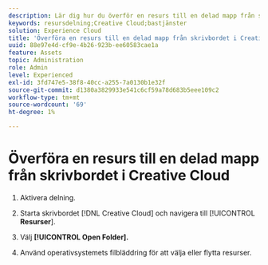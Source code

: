 ```yaml
---
description: Lär dig hur du överför en resurs till en delad mapp från skrivbordet Creative Cloud till Experience Cloud.
keywords: resursdelning;Creative Cloud;bastjänster
solution: Experience Cloud
title: 'Överföra en resurs till en delad mapp från skrivbordet i Creative Cloud '
uuid: 88e97e4d-cf9e-4b26-923b-ee60583cae1a
feature: Assets
topic: Administration
role: Admin
level: Experienced
exl-id: 3fd747e5-38f8-40cc-a255-7a0130b1e32f
source-git-commit: d1380a3829933e541c6cf59a78d683b5eee109c2
workflow-type: tm+mt
source-wordcount: '69'
ht-degree: 1%

---
```


# Överföra en resurs till en delad mapp från skrivbordet i Creative Cloud

1. Aktivera delning.

1. Starta skrivbordet [!DNL Creative Cloud] och navigera till [!UICONTROL **Resurser**].

1. Välj **[!UICONTROL Open Folder].**

1. Använd operativsystemets filbläddring för att välja eller flytta resurser.
